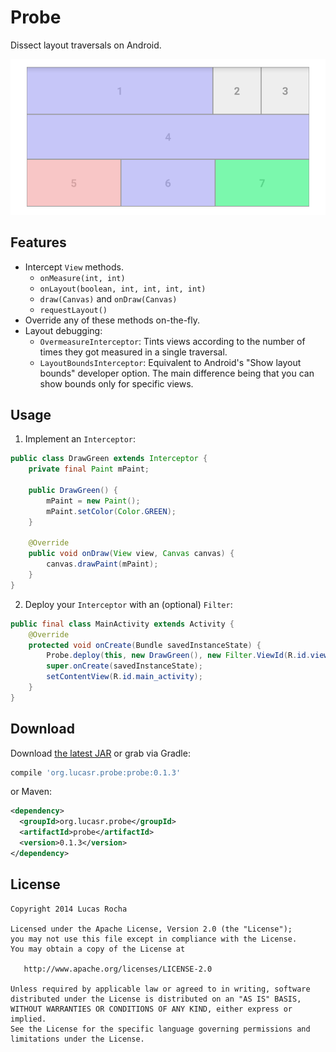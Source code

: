 Probe
=====

Dissect layout traversals on Android.

![](images/sample.png)


Features
--------
- Intercept `View` methods.
  - `onMeasure(int, int)`
  - `onLayout(boolean, int, int, int, int)`
  - `draw(Canvas)` and `onDraw(Canvas)`
  - `requestLayout()`
- Override any of these methods on-the-fly.
- Layout debugging:
  - `OvermeasureInterceptor`: Tints views according to the number of times they got measured in a single traversal.
  - `LayoutBoundsInterceptor`: Equivalent to Android's "Show layout bounds" developer option. The main difference being that you can show bounds only for specific views.


Usage
-----

 1. Implement an `Interceptor`:

  ```java
  public class DrawGreen extends Interceptor {
      private final Paint mPaint;
  
      public DrawGreen() {
          mPaint = new Paint();
          mPaint.setColor(Color.GREEN);
      }
  
      @Override
      public void onDraw(View view, Canvas canvas) {
          canvas.drawPaint(mPaint);
      }
  }
  ```


 2. Deploy your `Interceptor` with an (optional) `Filter`:
 
 ```java
 public final class MainActivity extends Activity {
     @Override
     protected void onCreate(Bundle savedInstanceState) {
         Probe.deploy(this, new DrawGreen(), new Filter.ViewId(R.id.view2));
         super.onCreate(savedInstanceState);
         setContentView(R.id.main_activity);
     }
 }
 ```


Download
--------

Download [the latest JAR][1] or grab via Gradle:

```groovy
compile 'org.lucasr.probe:probe:0.1.3'
```

or Maven:

```xml
<dependency>
  <groupId>org.lucasr.probe</groupId>
  <artifactId>probe</artifactId>
  <version>0.1.3</version>
</dependency>
```


License
--------

    Copyright 2014 Lucas Rocha

    Licensed under the Apache License, Version 2.0 (the "License");
    you may not use this file except in compliance with the License.
    You may obtain a copy of the License at

       http://www.apache.org/licenses/LICENSE-2.0

    Unless required by applicable law or agreed to in writing, software
    distributed under the License is distributed on an "AS IS" BASIS,
    WITHOUT WARRANTIES OR CONDITIONS OF ANY KIND, either express or implied.
    See the License for the specific language governing permissions and
    limitations under the License.


 [1]: https://oss.sonatype.org/service/local/artifact/maven/redirect?r=releases&g=org.lucasr.probe&a=probe&e=aar&v=LATEST
